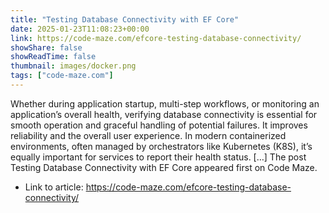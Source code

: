 ```yaml
---
title: "Testing Database Connectivity with EF Core"
date: 2025-01-23T11:08:23+00:00
link: https://code-maze.com/efcore-testing-database-connectivity/
showShare: false
showReadTime: false
thumbnail: images/docker.png
tags: ["code-maze.com"]
---
```

Whether during application startup, multi-step workflows, or monitoring an application’s overall health, verifying database connectivity is essential for smooth operation and graceful handling of potential failures. It improves reliability and the overall user experience. In modern containerized environments, often managed by orchestrators like Kubernetes (K8S), it’s equally important for services to report their health status. […]
The post Testing Database Connectivity with EF Core appeared first on Code Maze.

- Link to article: https://code-maze.com/efcore-testing-database-connectivity/